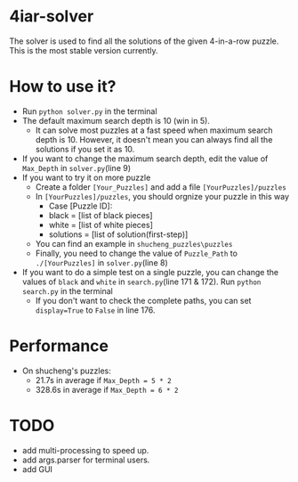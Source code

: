 # 4iar-solver

The solver is used to find all the solutions of the given 4-in-a-row puzzle. This is the most stable version currently.

# How to use it?

+ Run ``python solver.py`` in the terminal
+ The default maximum search depth is 10 (win in 5).
  - It can solve most puzzles at a fast speed when maximum search depth is 10. However, it doesn't mean you can always find all the solutions if you set it as 10.
+ If you want to change the maximum search depth, edit the value of ``Max_Depth`` in ``solver.py``(line 9)
+ If you want to try it on more puzzle
  - Create a folder ``[Your_Puzzles]`` and add a file ``[YourPuzzles]/puzzles``
  - In ``[YourPuzzles]/puzzles``, you should orgnize your puzzle in this way
    + Case [Puzzle ID]:
    + black = [list of black pieces]
    + white = [list of white pieces]
    + solutions = [list of solution(first-step)]
  - You can find an example in ``shucheng_puzzles\puzzles``
  - Finally, you need to change the value of ``Puzzle_Path`` to ``./[YourPuzzles]`` in ``solver.py``(line 8)
+ If you want to do a simple test on a single puzzle, you can change the values of ``black`` and ``white`` in ``search.py``(line 171 & 172). Run ``python search.py`` in the terminal
  - If you don't want to check the complete paths, you can set ``display=True`` to ``False`` in line 176.
 
# Performance
  + On shucheng's puzzles:
    - 21.7s in average if ``Max_Depth = 5 * 2``
    - 328.6s in average if ``Max_Depth = 6 * 2``

# TODO
+ add multi-processing to speed up.
+ add args.parser for terminal users.
+ add GUI
